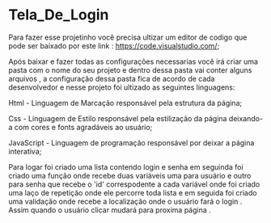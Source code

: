 # Tela_De_Login

Para fazer esse projetinho você precisa ultizar um editor de codigo que pode ser baixado por este link : https://code.visualstudio.com/;

Após baixar e fazer todas as configurações necessarias você irá criar uma pasta com o nome do seu projeto e dentro dessa pasta vai conter alguns
arquivos , a configuração dessa pasta fica de acordo de cada desenvolvedor e nesse projeto foi ultizado as seguintes linguagens:

Html - Linguagem de Marcação responsável pela estrutura da página;

Css - Linguagem de Estilo responsável pela estilização da página deixando-a com cores e fonts agradáveis ao usuário;

JavaScript - Linguagem de programação responsável por deixar a página interativa;

Para logar foi criado uma lista contendo login e senha em seguinda foi criado uma função onde recebe duas variáveis uma para usuário e outro para senha que
recebe o 'id' correspodente a cada variável onde foi criado uma laço de repetição onde ele percorre toda lista e em seguida foi criado uma validação 
onde recebe a localização onde o usuário fará o login . Assim quando o usuário clicar mudará para proxima página .
